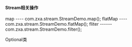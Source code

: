 #### Stream相关操作
map ---- com.zxa.stream.StreamDemo.map();
flatMap ---- com.zxa.stream.StreamDemo.flatMap();
fliter ------com.zxa.stream.StreamDemo.filter();


Optional类